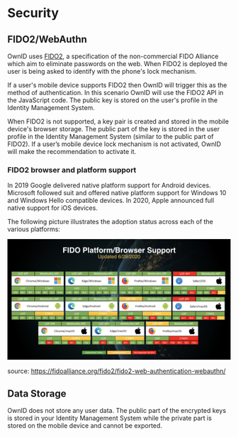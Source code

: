 # Security

## FIDO2/WebAuthn

OwnID uses [FIDO2](https://fidoalliance.org/what-is-fido/), a specification of the non-commercial FIDO Alliance which aim to eliminate passwords on the web. When FIDO2 is deployed the user is being asked to identify with the phone's lock mechanism.

If a user's mobile device supports FIDO2 then OwnID will trigger this as the method of authentication. In this scenario OwnID will use the FIDO2 API in the JavaScript code. The public key is stored on the user's profile in the Identity Management System.

When FIDO2 is not supported, a key pair is created and stored in the mobile device's browser storage. The public part of the key is stored in the user profile in the Identity Management System (similar to the public part of FIDO2). If a user’s  mobile device lock mechanism is not activated, OwnID will make the recommendation to activate it.

### FIDO2 browser and platform support <!-- {docsify-ignore} -->

In 2019 Google delivered native platform support for Android devices. Microsoft followed suit and offered native platform support for Windows 10 and Windows Hello compatible devices. In 2020, Apple announced full native support for iOS devices.

The following picture illustrates the adoption status across each of the various platforms:

![fido2](_media/fido_support.png)

source: https://fidoalliance.org/fido2/fido2-web-authentication-webauthn/

## Data Storage

OwnID does not store any user data. The public part of the encrypted keys is stored in your Identity Management System while the private part is stored on the mobile device and cannot be exported.
